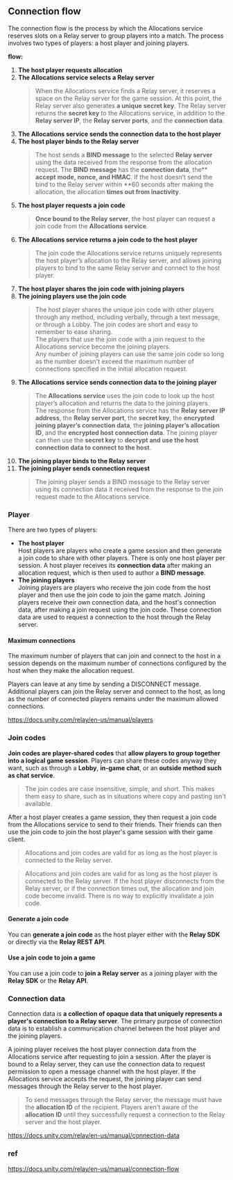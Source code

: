 ## Connection flow
The connection flow is the process by which the Allocations service reserves slots on a Relay server to group players into a match. The process involves two types of players: a host player and joining players.

**flow:** 
1. **The host player requests allocation**
2. **The Allocations service selects a Relay server** 
   > When the Allocations service finds a Relay server, it reserves a space on the Relay server for the game session. At this point, the Relay server also generates **a unique secret key**. The Relay server returns the **secret key** to the Allocations service, in addition to the **Relay server IP**, the **Relay server ports**, and the **connection data**.
3. **The Allocations service sends the connection data to the host player**
4. **The host player binds to the Relay server**
   > The host sends a **BIND message** to the selected **Relay server** using the data received from the response from the allocation request. The **BIND message** has the **connection data**, the** **accept mode, nonce, and HMAC**. If the host doesn’t send the bind to the Relay server within **60 seconds after making the allocation, the allocation **times out from inactivity**.
6. **The host player requests a join code**
   > **Once bound to the Relay server**, the host player can request a join code from the **Allocations service**.
8. **The Allocations service returns a join code to the host player**
   > The join code the Allocations service returns uniquely represents the host player’s allocation to the Relay server, and allows joining players to bind to the same Relay server and connect to the host player.
10. **The host player shares the join code with joining players**
11. **The joining players use the join code**
    > The host player shares the unique join code with other players through any method, including verbally, through a text message, or through a Lobby. The join codes are short and easy to remember to ease sharing. \
    > The players that use the join code with a join request to the Allocations service become the joining players. \
    > Any number of joining players can use the same join code so long as the number doesn't exceed the maximum number of connections specified in the initial allocation request.
13. **The Allocations service sends connection data to the joining player**
    > The **Allocations service** uses the join code to look up the host player’s allocation and returns the data to the joining players. \
    > The response from the Allocations service has the **Relay server IP address**, the **Relay server port**, the **secret key**, the **encrypted joining player’s connection data**, the **joining player’s allocation ID**, and the **encrypted host connection data**. The joining player can then use the **secret key** to **decrypt and use the host connection data to connect to the host**.
15. **The joining player binds to the Relay server**
16. **The joining player sends connection request**
    > The joining player sends a BIND message to the Relay server using its connection data it received from the response to the join request made to the Allocations service.



### Player
There are two types of players:

- **The host player** \
  Host players are players who create a game session and then generate a join code to share with other players. There is only one host player per session. A host player receives its **connection data** after making an allocation request, which is then used to author a **BIND message**.
- **The joining players** \
  Joining players are players who receive the join code from the host player and then use the join code to join the game match. Joining players receive their own connection data, and the host's connection data, after making a join request using the join code. These connection data are used to request a connection to the host through the Relay server.


#### Maximum connections
The maximum number of players that can join and connect to the host in a session depends on the maximum number of connections configured by the host when they make the allocation request.

Players can leave at any time by sending a DISCONNECT message. Additional players can join the Relay server and connect to the host, as long as the number of connected players remains under the maximum allowed connections.


https://docs.unity.com/relay/en-us/manual/players


### Join codes

**Join codes are player-shared codes** that **allow players to group together into a logical game session**. Players can share these codes anyway they want, such as through a **Lobby**, **in-game chat**, or an **outside method such as chat service**.

> The join codes are case insensitive, simple, and short. This makes them easy to share, such as in situations where copy and pasting isn't available.

After a host player creates a game session, they then request a join code from the Allocations service to send to their friends. Their friends can then use the join code to join the host player's game session with their game client.

> Allocations and join codes are valid for as long as the host player is connected to the Relay server.

> Allocations and join codes are valid for as long as the host player is connected to the Relay server. If the host player disconnects from the Relay server, or if the connection times out, the allocation and join code become invalid. There is no way to explicitly invalidate a join code.


#### Generate a join code
You can **generate a join code** as the host player either with the **Relay SDK** or directly via the **Relay REST API**.


#### Use a join code to join a game
You can use a join code to **join a Relay server** as a joining player with the **Relay SDK** or the **Relay API**.


### Connection data
Connection data is **a collection of opaque data that uniquely represents a player's connection to a Relay server**. The primary purpose of connection data is to establish a communication channel between the host player and the joining players.

A joining player receives the host player connection data from the Allocations service after requesting to join a session. After the player is bound to a Relay server, they can use the connection data to request permission to open a message channel with the host player. If the Allocations service accepts the request, the joining player can send messages through the Relay server to the host player.

> To send messages through the Relay server, the message must have the **allocation ID** of the recipient. Players aren't aware of the **allocation ID** until they successfully request a connection to the Relay server and the host player.


https://docs.unity.com/relay/en-us/manual/connection-data

### ref
https://docs.unity.com/relay/en-us/manual/connection-flow

